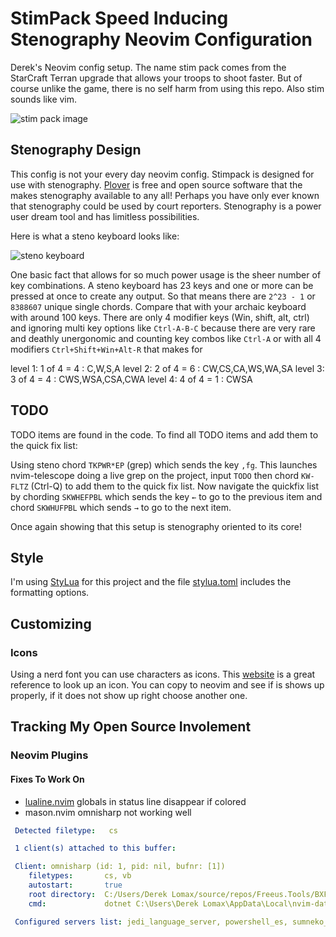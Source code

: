 # StimPack Speed Inducing Stenography Neovim Configuration

Derek's Neovim config setup. The name stim pack comes from the StarCraft
Terran upgrade that allows your troops to shoot faster. But of course unlike the
game, there is no self harm from using this repo. Also stim sounds like vim.

![stim pack image](https://imgs.search.brave.com/V_nzTEk0ywpLC6F8D1hqxCqz-HMsh-qvmW9AJ3PzqeU/rs:fit:592:225:1/g:ce/aHR0cHM6Ly90c2Uz/Lm1tLmJpbmcubmV0/L3RoP2lkPU9JUC5u/UWZkLWRMZ0JCY1BR/Z2xMOENBQnl3SGFG/NyZwaWQ9QXBp)

## Stenography Design

This config is not your every day neovim config. Stimpack is designed for use
with stenography. [Plover](https://github.com/openstenoproject/plover) is free
and open source software that the makes stenography available to any all!
Perhaps you have only ever known that stenography could be used by court
reporters. Stenography is a power user dream tool and has limitless
possibilities.

Here is what a steno keyboard looks like:

![steno keyboard](https://imgs.search.brave.com/pbfbYpsrsdMyx6-rpl_GypzoS1YLleIIn5quu7jM8jo/rs:fit:1560:225:1/g:ce/aHR0cHM6Ly90c2Uy/Lm1tLmJpbmcubmV0/L3RoP2lkPU9JUC5i/VHVyUDlEUUk3T3FS/OFFLQjU0d2ZRSGFD/USZwaWQ9QXBp)

One basic fact that allows for so much power usage is the sheer number of key
combinations. A steno keyboard has 23 keys and one or more can be pressed at
once to create any output. So that means there are `2^23 - 1` or `8388607`
unique single chords. Compare that with your archaic keyboard with around 100
keys. There are only 4 modifier keys (Win, shift, alt, ctrl) and ignoring multi
key options like `Ctrl-A-B-C` because there are very rare and deathly
unergonomic and counting key combos like `Ctrl-A` or with all 4 modifiers
`Ctrl+Shift+Win+Alt-R` that makes for

level 1: 1 of 4 = 4 : C,W,S,A
level 2: 2 of 4 = 6 : CW,CS,CA,WS,WA,SA
level 3: 3 of 4 = 4 : CWS,WSA,CSA,CWA
level 4: 4 of 4 = 1 : CWSA

## TODO

TODO items are found in the code. To find all TODO items and add them to the
quick fix list:

Using steno chord `TKPWR*EP` (grep) which sends the key `,fg`. This launches
nvim-telescope doing a live grep on the project, input `TODO` then chord
`KW-FLTZ` (Ctrl-Q) to add them to the quick fix list. Now navigate the quickfix
list by chording `SKWHEFPBL` which sends the key `←` to go to the previous item
and chord `SKWHUFPBL` which sends `→` to go to the next item.

Once again showing that this setup is stenography oriented to its core!

## Style

I'm using [StyLua](https://github.com/JohnnyMorganz/StyLua) for this project and
the file [stylua.toml](./.stylua.toml) includes the formatting options.

## Customizing

### Icons

Using a nerd font you can use characters as icons. This
[website](https://www.nerdfonts.com/cheat-sheet) is a great reference to look up
an icon. You can copy to neovim and see if is shows up properly, if it does not
show up right choose another one.

## Tracking My Open Source Involement

### Neovim Plugins

#### Fixes To Work On

- [lualine.nvim](https://github.com/nvim-lualine/lualine.nvim) globals in status line disappear if colored
- mason.nvim omnisharp not working well

```yaml
 Detected filetype:   cs

 1 client(s) attached to this buffer:

 Client: omnisharp (id: 1, pid: nil, bufnr: [1])
 	filetypes:       cs, vb
 	autostart:       true
 	root directory:  C:/Users/Derek Lomax/source/repos/Freeus.Tools/BXFota
 	cmd:             dotnet C:\Users\Derek Lomax\AppData\Local\nvim-data\lsp_servers\omnisharp\omnisharp\OmniSharp.dll --languageserver --hostPID 16700

 Configured servers list: jedi_language_server, powershell_es, sumneko_lua, lemminx, omnisharp
```
